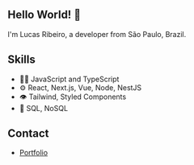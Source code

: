## Hello World! 👋
I'm Lucas Ribeiro, a developer from São Paulo, Brazil.

## Skills
- 👨‍💻 JavaScript and TypeScript
- ⚙️ React, Next.js, Vue, Node, NestJS
- 👁️ Tailwind, Styled Components
- 💽 SQL, NoSQL

## Contact
- [Portfolio](https://zerorulez.github.io/#/)
